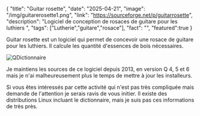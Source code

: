 {
  "title": "Guitar rosette",
  "date": "2025-04-21",
  "image": "/img/guitarerosette1.png",
  "link": "https://sourceforge.net/p/guitarrosette",
  "description": "Logiciel de conception de rosaces de guitare pour les luthiers ",
  "tags": ["Lutherie","guitare","rosace"],
  "fact": "",
  "featured":true
}

Guitar rosette est un logiciel qui permet de concevoir une rosace de guitare pour les luthiers. Il calcule les quantité d'essences de bois nécessaires.


![QDictionnaire](/img/quitarrosette1.png)


Je maintiens les sources de ce logiciel depuis 2013, en version Q 4, 5 et 6 mais je n'ai malheureusement plus le temps de mettre à jour les installeurs.

Si vous êtes intéressés par cette activité qui n'est pas très compliquée mais demande de l'attention je serais ravis de vous initier.
Il existe des distributions Linux incluant le dictionnaire, mais je suis pas ces informations de très près.




